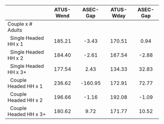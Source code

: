 
|                      |    ATUS-Wend |     ASEC-Gap |    ATUS-Wday |     ASEC-Gap |
| -------------------- | :----------: | :----------: | :----------: | :----------: |
| Couple x # Adults    |              |              |              |              |
| &nbsp;&nbsp;Single Headed HH x 1 |       185.21 |        -3.43 |       170.51 |         0.94 |
| &nbsp;&nbsp;Single Headed HH x 2 |       184.40 |        -2.61 |       167.54 |        -2.88 |
| &nbsp;&nbsp;Single Headed HH x 3+ |       177.54 |         2.43 |       134.33 |        32.83 |
| &nbsp;&nbsp;Couple Headed HH x 1 |       236.62 |      -160.95 |       172.91 |        72.77 |
| &nbsp;&nbsp;Couple Headed HH x 2 |       196.66 |        -1.16 |       192.08 |        -1.09 |
| &nbsp;&nbsp;Couple Headed HH x 3+ |       180.62 |         9.72 |       171.77 |        10.52 |

